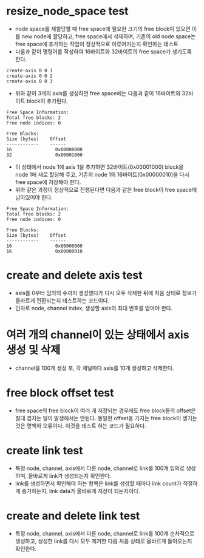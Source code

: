 # resize_node_space test
- node space를 재할당할 때 free space에 필요한 크기의 free block이 있으면 이를 new node에 할당하고, free space에서 삭제하며, 기존의 old node space는 free space에 추가하는 작업이 정상적으로 이루어지는지 확인하는 테스트
- 다음과 같이 명령어를 작성하여 16바이트와 32바이트의 free space가 생기도록 한다. 
```shell
create-axis 0 0 1
create-axis 0 0 2
create-axis 0 0 3
```
- 위와 같이 3개의 axis를 생성하면 free space에는 다음과 같이 16바이트와 32바이트 block이 추가된다. 
```shell
Free Space Information:
Total free blocks: 2
Free node indices: 0

Free Blocks:
Size (bytes)    Offset
------------    ------
16                0x00000000
32                0x00001000
```
- 이 상태에서 node 1에 axis 1을 추가하면 32바이트(0x00001000) block을 node 1에 새로 할당해 주고, 기존의 node 1의 16바이트(0x00000010)을 다시 free space에 저장해야 한다. 
- 위와 같은 과정이 정상적으로 진행된다면 다음과 같은 free block이 free space에 남아있어야 한다. 
```shell
Free Space Information:
Total free blocks: 2
Free node indices: 0

Free Blocks:
Size (bytes)    Offset
------------    ------
16                0x00000000
16                0x00000010
```

# create and delete axis test
- axis를 0부터 임의의 수까지 생성했다가 다시 모두 삭제한 뒤에 처음 상태로 정보가 올바르게 전환되는지 테스트하는 코드이다. 
- 인자로 node, channel index, 생성할 axis의 최대 번호를 받아야 한다. 
# 여러 개의 channel이 있는 상태에서 axis 생성 및 삭제
- channel을 100개 생성 후, 각 채널마다 axis를 10개 생성하고 삭제한다. 
# free block offset test
- free space의 free block이 여러 개 저장되는 경우에도 free block들의 offset은 절대 겹치는 일이 발생해서는 안된다. 동일한 offset을 가지는 free block이 생기는 것은 명백하 오류이다. 이것을 테스트 하는 코드가 필요하다. 

# create link test
- 특정 node, channel, axis에서 다른 node, channel로  link를 100개 임의로 생성하며, 올바르게 link가 생성되는지 확인한다. 
- link를 생성하면서 확인해야 하는 항목은 link를 생성할 때마다 link count가 적절하게 증가하는지, link data가 올바르게 저장이 되는지이다. 
# create and delete link test
- 특정 node, channel, axis에서 다른 node, channel로  link를 100개 순차적으로 생성하고, 생성한 link를 다시 모두 제거한 다음 처음 상태로 올바르게 돌아오는지 확인한다. 